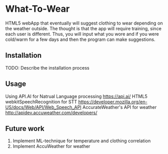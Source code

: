 # What-To-Wear
HTML5 webApp that eventually will suggest clothing to wear depending on the weather outside.
The thought is that the app will require training, since each user is different.
Thus, you will input what you wore and if you were cold/warm for a few days and then the program can make suggestions.

## Installation
TODO: Describe the installation process
## Usage
Using API.AI for Natrual Language processing  https://api.ai/
HTML5 webkitSpeechRecognition for STT https://developer.mozilla.org/en-US/docs/Web/API/Web_Speech_API
AccurateWeather's API for weather http://apidev.accuweather.com/developers/

## Future work
1. Implement ML-technique for temperature and clothing correlation
2. Implement AccuWeather for weather
